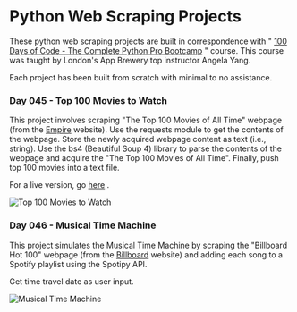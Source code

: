 # Python Web Scraping Projects

These python web scraping projects are built in correspondence with " [100 Days of Code - The Complete Python Pro Bootcamp](https://www.udemy.com/course/100-days-of-code/) " course. This course was taught by London's App Brewery top instructor Angela Yang.<br/>

Each project has been built from scratch with minimal to no assistance.<br/>

### Day 045 - Top 100 Movies to Watch

This project involves scraping "The Top 100 Movies of All Time" webpage (from the [Empire](https://www.empireonline.com/movies/features/best-movies-2/) website). Use the requests module to get the contents of the webpage. Store the newly acquired webpage content as text (i.e., string). Use the bs4 (Beautiful Soup 4) library to parse the contents of the webpage and acquire the  "The Top 100 Movies of All Time". Finally, push top 100 movies into a text file.

For a live version, go [here](https://replit.com/@grandeurkoe/top-100-movies-to-watch?v=1) .

![Top 100 Movies to Watch](top-100-movies-to-watch/top-100-movies-to-watch.gif)

### Day 046 - Musical Time Machine

This project simulates the Musical Time Machine by scraping the "Billboard Hot 100" webpage (from the [Billboard](https://www.billboard.com/charts/hot-100) website) and adding each song to a Spotify playlist using the Spotipy API. 

Get time travel date as user input.

![Musical Time Machine](musical-time-machine/musical-time-machine.gif)
